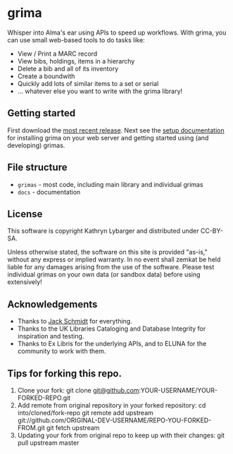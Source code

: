 grima
=======

Whisper into Alma's ear using APIs to speed up workflows. With grima,
you can use small web-based tools to do tasks like:
* View / Print a MARC record
* View bibs, holdings, items in a hierarchy
* Delete a bib and all of its inventory
* Create a boundwith
* Quickly add lots of similar items to a set or serial
* ... whatever else you want to write with the grima library!

## Getting started

First download the [most recent release](https://github.com/zemkat/grima/releases/latest).
Next see the [setup documentation](docs/INSTALL.md) for installing grima
on your web server and getting started using (and developing) grimas.

## File structure
* `grimas` - most code, including main library and individual grimas
* `docs` - documentation

## License
This software is copyright Kathryn Lybarger and distributed under CC-BY-SA.

Unless otherwise stated, the software on this site is provided "as-is,"
without any express or implied warranty. In no event shall zemkat be held
liable for any damages arising from the use of the software. Please test
individual grimas on your own data (or sandbox data) before using extensively!

## Acknowledgements
* Thanks to [Jack Schmidt](https://github.com/jackschmidt) for everything.
* Thanks to the UK Libraries Cataloging and Database Integrity
for inspiration and testing.
* Thanks to Ex Libris for the underlying APIs, and to ELUNA for 
the community to work with them.

## Tips for forking this repo.
1. Clone your fork:
git clone git@github.com:YOUR-USERNAME/YOUR-FORKED-REPO.git
2. Add remote from original repository in your forked repository:
cd into/cloned/fork-repo
git remote add upstream git://github.com/ORIGINAL-DEV-USERNAME/REPO-YOU-FORKED-FROM.git
git fetch upstream
3. Updating your fork from original repo to keep up with their changes:
git pull upstream master
